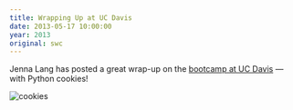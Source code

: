 ```yaml
---
title: Wrapping Up at UC Davis
date: 2013-05-17 10:00:00
year: 2013
original: swc
---
```

<p>Jenna Lang has posted a great wrap-up on the <a href="http://www.microbe.net/2013/05/17/software-carpentry-comes-to-uc-davis/">bootcamp at UC Davis</a> &mdash; with Python cookies!</p>
<p><img src="http://www.microbe.net/wp-content/uploads/2013/05/photo-3-300x225.jpg" alt="cookies" /></p>
